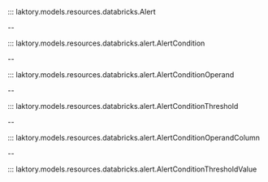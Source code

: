 ::: laktory.models.resources.databricks.Alert

--

::: laktory.models.resources.databricks.alert.AlertCondition

--

::: laktory.models.resources.databricks.alert.AlertConditionOperand

--

::: laktory.models.resources.databricks.alert.AlertConditionThreshold

--

::: laktory.models.resources.databricks.alert.AlertConditionOperandColumn

--

::: laktory.models.resources.databricks.alert.AlertConditionThresholdValue
